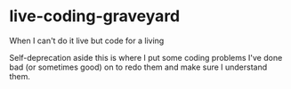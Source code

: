 # live-coding-graveyard
When I can't do it live but code for a living

Self-deprecation aside this is where I put some coding problems
I've done bad (or sometimes good) on to redo them and make sure
I understand them.

